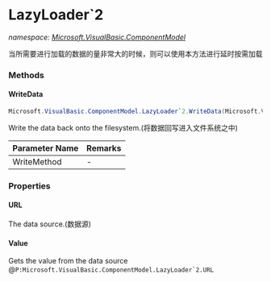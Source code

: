 ﻿# LazyLoader`2
_namespace: [Microsoft.VisualBasic.ComponentModel](./index.md)_

当所需要进行加载的数据的量非常大的时候，则可以使用本方法进行延时按需加载



### Methods

#### WriteData
```csharp
Microsoft.VisualBasic.ComponentModel.LazyLoader`2.WriteData(Microsoft.VisualBasic.ComponentModel.LazyLoader{`0,`1}.DataWriteMethod)
```
Write the data back onto the filesystem.(将数据回写进入文件系统之中)

|Parameter Name|Remarks|
|--------------|-------|
|WriteMethod|-|



### Properties

#### URL
The data source.(数据源)
#### Value
Gets the value from the data source @``P:Microsoft.VisualBasic.ComponentModel.LazyLoader`2.URL``
